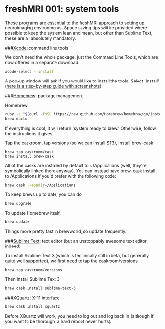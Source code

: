 freshMRI 001: system tools
==========

These programs are essential to the freshMRI approach to setting up neuroimaging environments. Space saving tips will be provided where possible to keep the system lean and mean, but other than Sublime Text, these are all absolutely mandatory.

###[Xcode](https://itunes.apple.com/us/app/xcode/id497799835?mt=12): command line tools

We don't need the whole package, just the Command Line Tools, which are now offered in a separate download.
```bash
xcode-select --install
```
A pop-up window will ask if you would like to install the tools. Select 'Install' ([here is a step-by-step guide with screenshots](http://www.computersnyou.com/2025/2013/06/install-command-line-tools-in-osx-10-9-mavericks-how-to/)).

###[Homebrew](brew.sh): package management

Homebrew

```bash
ruby -e "$(curl -fsSL https://raw.github.com/Homebrew/homebrew/go/install)"
brew doctor
```
If everything is cool, it will return 'system ready to brew.' Otherwise, follow the instructions it gives.

Tap the caskroom, tap versions (so we can install ST3), install brew-cask
```bash
brew tap caskroom/cask
brew install brew-cask
```
All of the casks are installed by default to ~/Applications (well, they're symbolically linked there anyway). You can instead have brew-cask install to /Applications if you'd prefer with the following code:
```bash
brew cask --appdir=/Applications
```

To keep brews up to date, you can do
```bash
brew upgrade
```
To update Homebrew itself,
```bash
brew update
```
Things move pretty fast in brewworld, so update frequently.

###[Sublime Text](http://www.sublimetext.com/3): text editor (but an unstoppably awesome text editor indeed)

To install Sublime Text 3 (which is technically still in beta, but generally quite well supported), we first need to tap the caskroom/versions:
```bash
brew tap caskroom/versions
```
Then install Sublime Text 3
```bash
brew cask install sublime-text-3
```

###[XQuartz](http://xquartz.macosforge.org): X-11 interface
```bash
brew cask install xquartz
```
Before XQuartz will work, you need to log out and log back in (although if you want to be thorough, a hard reboot never hurts).
